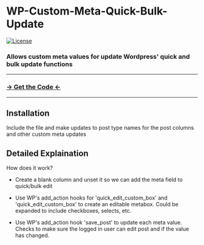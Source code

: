 # WP-Custom-Meta-Quick-Bulk-Update

[![License](http://img.shields.io/badge/License-MIT-blue.svg)](http://opensource.org/licenses/MIT)

### Allows custom meta values for update Wordpress' quick and bulk update functions

***
### [→ Get the Code ←](https://raw.githubusercontent.com/gst4158/WP-Custom-Meta-Quick-Bulk-Update/master/quickedit.php)
***

Installation
------------
Include the file and make updates to post type names for the post columns and other custom meta updates


Detailed Explaination
-----------

How does it work? 

* Create a blank column and unset it so we can add the meta field to quick/bulk edit

* Use WP's add_action hooks for 'quick_edit_custom_box' and 'quick_edit_custom_box' to create an editable metabox. Could be expanded to include checkboxes, selects, etc.

* Use WP's add_action hook 'save_post' to update each meta value. Checks to make sure the logged in user can edit post and if the value has changed.
